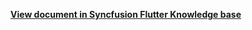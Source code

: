 **[View document in Syncfusion Flutter Knowledge base](https://www.syncfusion.com/kb/12551/how-to-get-the-selected-dates-using-selection-changed-callback-in-the-flutter-calendar)**

